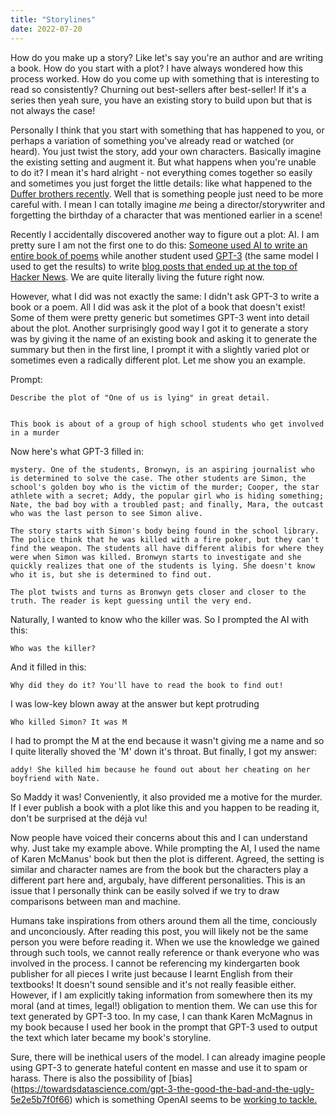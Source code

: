 ```yaml
---
title: "Storylines"
date: 2022-07-20
---
```

How do you make up a story? Like let's say you're an author and are writing a book. How do you start with a plot? I have always wondered how this process worked. How do you come up with something that is interesting to read so consistently? Churning out best-sellers after best-seller! If it's a series then yeah sure, you have an existing story to build upon but that is not always the case!

Personally I think that you start with something that has happened to you, or perhaps a variation of something you've already read or watched (or heard). You just twist the story, add your own characters. Basically imagine the existing setting and augment it. But what happens when you're unable to do it? I mean it's hard alright - not everything comes together so easily and sometimes you just forget the little details: like what happened to the [Duffer brothers recently](https://www.seventeen.com/celebrity/movies-tv/a40208435/duffer-brothers-forgot-wills-birthday-stranger-things/). Well that is something people just need to be more careful with. I mean I can totally imagine *me* being a director/storywriter and forgetting the birthday of a character that was mentioned earlier in a scene!

Recently I accidentally discovered another way to figure out a plot: AI. I am pretty sure I am not the first one to do this: [Someone used AI to write an entire book of poems](https://medium.com/swlh/i-wrote-a-book-with-gpt-3-ai-in-24-hours-and-got-it-published-93cf3c96f120) while another student used [GPT-3](https://beta.openai.com/) (the same model I used to get the results) to write [blog posts that ended up at the top of Hacker News](https://www.theverge.com/2020/8/16/21371049/gpt3-hacker-news-ai-blog). We are quite literally living the future right now. 

However, what I did was not exactly the same: I didn't ask GPT-3 to write a book or a poem. All I did was ask it the plot of a book that doesn't exist! Some of them were pretty generic but sometimes GPT-3 went into detail about the plot. Another surprisingly good way I got it to generate a story was by giving it the name of an existing book and asking it to generate the summary but then in the first line, I prompt it with a slightly varied plot or sometimes even a radically different plot. Let me show you an example. 

Prompt:
```
Describe the plot of "One of us is lying" in great detail.


This book is about of a group of high school students who get involved in a murder
```
Now here's what GPT-3 filled in:
```
mystery. One of the students, Bronwyn, is an aspiring journalist who is determined to solve the case. The other students are Simon, the school's golden boy who is the victim of the murder; Cooper, the star athlete with a secret; Addy, the popular girl who is hiding something; Nate, the bad boy with a troubled past; and finally, Mara, the outcast who was the last person to see Simon alive.

The story starts with Simon's body being found in the school library. The police think that he was killed with a fire poker, but they can't find the weapon. The students all have different alibis for where they were when Simon was killed. Bronwyn starts to investigate and she quickly realizes that one of the students is lying. She doesn't know who it is, but she is determined to find out.

The plot twists and turns as Bronwyn gets closer and closer to the truth. The reader is kept guessing until the very end.
```
Naturally, I wanted to know who the killer was. So I prompted the AI with this:
```
Who was the killer? 
```
And it filled in this:
```
Why did they do it? You'll have to read the book to find out! 
```
I was low-key blown away at the answer but kept protruding
```
Who killed Simon? It was M
```
I had to prompt the M at the end because it wasn't giving me a name and so I quite literally shoved the 'M' down it's throat. But finally, I got my answer:
```
addy! She killed him because he found out about her cheating on her boyfriend with Nate.
```
So Maddy it was! Conveniently, it also provided me a motive for the murder. If I ever publish a book with a plot like this and you happen to be reading it, don't be surprised at the déjà vu! 

Now people have voiced their concerns about this and I can understand why. Just take my example above. While prompting the AI, I used the name of Karen McManus' book but then the plot is different. Agreed, the setting is similar and character names are from the book but the characters play a different part here and, argubaly, have different personalities. This is an issue that I personally think can be easily solved if we try to draw comparisons between man and machine. 

Humans take inspirations from others around them all the time, conciously and unconciously. After reading this post, you will likely not be the same person you were before reading it. When we use the knowledge we gained through such tools, we cannot really reference or thank everyone who was involved in the process. I cannot be referencing my kindergarten book publisher for all pieces I write just because I learnt English from their textbooks! It doesn't sound sensible and it's not really feasible either. However, if I am explicitly taking information from somewhere then its my moral (and at times, legal!) obligation to mention them. We can use this for text generated by GPT-3 too. In my case, I can thank Karen McMagnus in my book because I used her book in the prompt that GPT-3 used to output the text which later became my book's storyline. 

Sure, there will be inethical users of the model. I can already imagine people using GPT-3 to generate hateful content en masse and use it to spam or harass. There is also the possibility of [bias] (https://towardsdatascience.com/gpt-3-the-good-the-bad-and-the-ugly-5e2e5b7f0f66) which is something OpenAI seems to be [working to tackle.](https://analyticsindiamag.com/finally-openai-plans-to-tackle-gpt-3s-safety-issues/)
